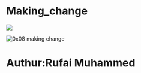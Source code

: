 # Making_change
![](https://1.bp.blogspot.com/-qJf9RTk0_VQ/YLxz6UPEheI/AAAAAAAAOwE/3V0MQCcf4NkyqdmZArvcc7_0LEpjUYMIgCLcBGAsYHQ/w400-h272/coin-change.gif)

![0x08 making change](https://intranet.alxswe.com/projects/1221)

# Authur:Rufai Muhammed
